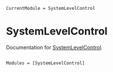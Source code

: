 ```@meta
CurrentModule = SystemLevelControl
```

# SystemLevelControl

Documentation for [SystemLevelControl](https://github.com/aaltoKEPO/SystemLevelControl.jl).

```@index
```

```@autodocs
Modules = [SystemLevelControl]
```
